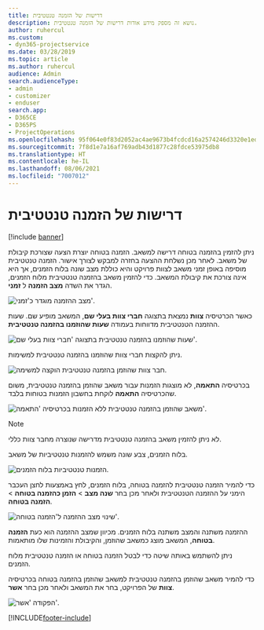 ```yaml
---
title: דרישות של הזמנה טנטטיבית
description: נושא זה מספק מידע אודות דרישות של הזמנה טנטטיבית.
author: ruhercul
ms.custom:
- dyn365-projectservice
ms.date: 03/28/2019
ms.topic: article
ms.author: ruhercul
audience: Admin
search.audienceType:
- admin
- customizer
- enduser
search.app:
- D365CE
- D365PS
- ProjectOperations
ms.openlocfilehash: 95f064e0f83d2052ac4ae9673b4fcdcd16a2574246d3320e1ed3798cd6ff062b
ms.sourcegitcommit: 7f8d1e7a16af769adb43d1877c28fdce53975db8
ms.translationtype: HT
ms.contentlocale: he-IL
ms.lasthandoff: 08/06/2021
ms.locfileid: "7007012"
---
```

# <a name="soft-book-requirements"></a>דרישות של הזמנה טנטטיבית

[!include [banner](../includes/psa-now-project-operations.md)]

ניתן להזמין בהזמנה בטוחה דרישה למשאב. הזמנה בטוחה יוצרת הצעה שצורכת קיבולת של משאב. לאחר מכן נשלחת ההצעה בחזרה למבקש לצורך אישור. הזמנה טנטטיבית מוסיפה באופן זמני משאב לצוות פרויקט והיא כוללת מצב שונה בלוח הזמנים, אך היא אינה צורכת את קיבולת המשאב. כדי להזמין משאב בהזמנה טנטטיבית מלוח הזמנים, הגדר את השדה **מצב הזמנה** ל **זמני**.

![מצב ההזמנה מוגדר כ'זמני'.](media/Resource-Management-image77.png)

כאשר הכרטיסיה **צוות** נמצאת בתצוגה **חברי צוות בעלי שם**, המשאב מופיע שם. שעות ההזמנה הטנטטיבית מדווחות בעמודה **שעות שהוזמנו בהזמנה טנטטיבית**.

![שעות שהוזמנו בהזמנה טנטטיבית בתצוגה 'חברי צוות בעלי שם'.](media/Resource-Management-image78.png)

ניתן להקצות חברי צוות שהוזמנו בהזמנה טנטטיבית למשימות.

![חבר צוות שהוזמן בהזמנה טנטטיבית הוקצה למשימה.](media/Resource-Management-image79.png)

בכרטיסיה **התאמה**, לא מוצגות הזמנות עבור משאב שהוזמן בהזמנה טנטטיבית, משום שהכרטיסיה **התאמה** לוקחת בחשבון הזמנות בטוחות בלבד.

![משאב שהוזמן בהזמנה טנטטיבית ללא הזמנות בכרטיסיה 'התאמה'.](media/Resource-Management-image80.png)

> [!NOTE]
> לא ניתן להזמין משאב בהזמנה טנטטיבית מדרישה שנוצרה מחבר צוות כללי.

בלוח הזמנים, צבע שונה משמש להזמנות טנטטיביות של משאב.

![הזמנות טנטטיביות בלוח הזמנים.](media/Resource-Management-image81.png)

כדי להמיר הזמנה טנטטיבית להזמנה בטוחה, בלוח הזמנים, לחץ באמצעות לחצן העכבר הימני על ההזמנה הטנטטיבית ולאחר מכן בחר **שנה מצב** \> **הזמן כהזמנה בטוחה** \> **הזמנה בטוחה**.

![שינוי מצב ההזמנה ל'הזמנה בטוחה'.](media/Resource-Management-image82.png)

ההזמנה משתנה והמצב משתנה בלוח הזמנים. מכיוון שמצב ההזמנה הוא כעת **הזמנה בטוחה**, המשאב מוצג כמשאב שהוזמן, והקיבולת והזמינות שלו מותאמות.

ניתן להשתמש באותה שיטה כדי לבטל הזמנה בטוחה או הזמנה טנטטיבית מלוח הזמנים.

כדי להמיר משאב שהוזמן בהזמנה טנטטיבית למשאב שהוזמן בהזמנה בטוחה בכרטיסיה **צוות** של הפרויקט, בחר את המשאב ולאחר מכן בחר **אשר**.

![הפקודה 'אשר'.](media/Resource-Management-image83.png)


[!INCLUDE[footer-include](../includes/footer-banner.md)]
